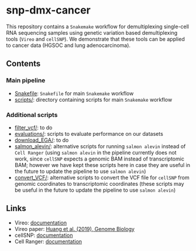 # snp-dmx-cancer

This repository contains a `Snakemake` workflow for demultiplexing single-cell RNA sequencing samples using genetic variation based demultiplexing tools (`Vireo` and `cellSNP`). We demonstrate that these tools can be applied to cancer data (HGSOC and lung adenocarcinoma).


## Contents

### Main pipeline

- [Snakefile](Snakefile): `Snakefile` for main `Snakemake` workflow
- [scripts/](scripts/): directory containing scripts for main `Snakemake` workflow


### Additional scripts

- [filter_vcf/](filter_vcf/): to do
- [evaluations/](evaluations/): scripts to evaluate performance on our datasets
- [download_EGA/](download_EGA/): to do
- [salmon_alevin/](salmon_alevin/): alternative scripts for running `salmon alevin` instead of `Cell Ranger` (using `salmon alevin` in the pipeline currently does not work, since `cellSNP` expects a genomic BAM instead of transcriptomic BAM; however we have kept these scripts here in case they are useful in the future to update the pipeline to use `salmon alevin`)
- [convert_VCF/](convert_VCF/): alternative scripts to convert the VCF file for `cellSNP` from genomic coordinates to transcriptomic coordinates (these scripts may be useful in the future to update the pipeline to use `salmon alevin`)


## Links

- Vireo: [documentation](https://vireosnp.readthedocs.io/en/latest/index.html)
- Vireo paper: [Huang et al. (2019), Genome Biology](https://genomebiology.biomedcentral.com/articles/10.1186/s13059-019-1865-2)
- cellSNP: [documentation](https://github.com/single-cell-genetics/cellSNP)
- Cell Ranger: [documentation](https://support.10xgenomics.com/single-cell-gene-expression/software/overview/welcome)

